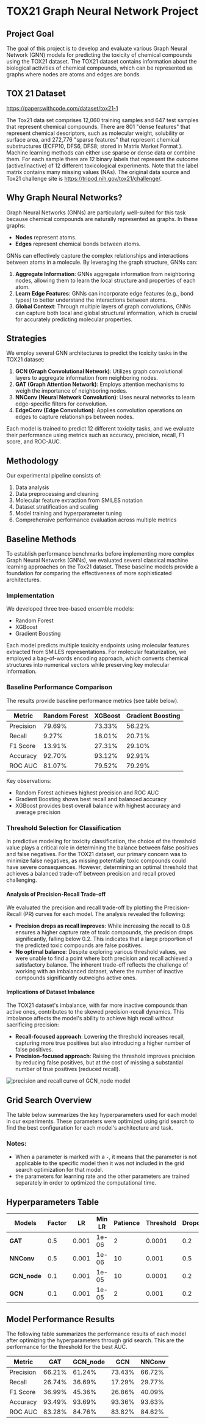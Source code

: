 # TOX21 Graph Neural Network Project

## Project Goal
The goal of this project is to develop and evaluate various Graph Neural Network (GNN) models for predicting the toxicity of chemical compounds using the TOX21 dataset. The TOX21 dataset contains information about the biological activities of chemical compounds, which can be represented as graphs where nodes are atoms and edges are bonds.

## TOX 21 Dataset
https://paperswithcode.com/dataset/tox21-1

The Tox21 data set comprises 12,060 training samples and 647 test samples that represent chemical compounds. There are 801 "dense features" that represent chemical descriptors, such as molecular weight, solubility or surface area, and 272,776 "sparse features" that represent chemical substructures (ECFP10, DFS6, DFS8; stored in Matrix Market Format ). Machine learning methods can either use sparse or dense data or combine them. For each sample there are 12 binary labels that represent the outcome (active/inactive) of 12 different toxicological experiments. Note that the label matrix contains many missing values (NAs). The original data source and Tox21 challenge site is https://tripod.nih.gov/tox21/challenge/.

## Why Graph Neural Networks?
Graph Neural Networks (GNNs) are particularly well-suited for this task because chemical compounds are naturally represented as graphs. In these graphs:
- **Nodes** represent atoms.
- **Edges** represent chemical bonds between atoms.

GNNs can effectively capture the complex relationships and interactions between atoms in a molecule. By leveraging the graph structure, GNNs can:
1. **Aggregate Information**: GNNs aggregate information from neighboring nodes, allowing them to learn the local structure and properties of each atom.
2. **Learn Edge Features**: GNNs can incorporate edge features (e.g., bond types) to better understand the interactions between atoms.
3. **Global Context**: Through multiple layers of graph convolutions, GNNs can capture both local and global structural information, which is crucial for accurately predicting molecular properties.

## Strategies
We employ several GNN architectures to predict the toxicity tasks in the TOX21 dataset:
1. **GCN (Graph Convolutional Network)**: Utilizes graph convolutional layers to aggregate information from neighboring nodes.
2. **GAT (Graph Attention Network)**: Employs attention mechanisms to weigh the importance of neighboring nodes.
3. **NNConv (Neural Network Convolution)**: Uses neural networks to learn edge-specific filters for convolution.
4. **EdgeConv (Edge Convolution)**: Applies convolution operations on edges to capture relationships between nodes.

Each model is trained to predict 12 different toxicity tasks, and we evaluate their performance using metrics such as accuracy, precision, recall, F1 score, and ROC-AUC.

## Methodology

Our experimental pipeline consists of:
1. Data analysis
2. Data preprocessing and cleaning
3. Molecular feature extraction from SMILES notation
4. Dataset stratification and scaling
5. Model training and hyperparameter tuning
6. Comprehensive performance evaluation across multiple metrics

## Baseline Methods

To establish performance benchmarks before implementing more complex Graph Neural Networks (GNNs), we evaluated several classical machine learning approaches on the Tox21 dataset. These baseline models provide a foundation for comparing the effectiveness of more sophisticated architectures.

### Implementation

We developed three tree-based ensemble models:
- Random Forest
- XGBoost
- Gradient Boosting

Each model predicts multiple toxicity endpoints using molecular features extracted from SMILES representations. For molecular featurization, we employed a bag-of-words encoding approach, which converts chemical structures into numerical vectors while preserving key molecular information.

### Baseline Performance Comparison

The results provide baseline performance metrics (see table below).

| Metric | Random Forest | XGBoost | Gradient Boosting |
|--------|--------------|---------|------------------|
| Precision | 79.69% | 73.33% | 56.22% |
| Recall | 9.27% | 18.01% | 20.71% |
| F1 Score | 13.91% | 27.31% | 29.10% |
| Accuracy | 92.70% | 93.12% | 92.91% |
| ROC AUC | 81.07% | 79.52% | 79.29% |

Key observations:
- Random Forest achieves highest precision and ROC AUC
- Gradient Boosting shows best recall and balanced accuracy
- XGBoost provides best overall balance with highest accuracy and average precision

### Threshold Selection for Classification

In predictive modeling for toxicity classification, the choice of the threshold value plays a critical role in determining the balance between false positives and false negatives. For the TOX21 dataset, our primary concern was to minimize false negatives, as missing potentially toxic compounds could have severe consequences. However, determining an optimal threshold that achieves a balanced trade-off between precision and recall proved challenging.

#### Analysis of Precision-Recall Trade-off
We evaluated the precision and recall trade-off by plotting the Precision-Recall (PR) curves for each model. The analysis revealed the following:
- **Precision drops as recall improves**: While increasing the recall to 0.8 ensures a higher capture rate of toxic compounds, the precision drops significantly, falling below 0.2. This indicates that a large proportion of the predicted toxic compounds are false positives.
- **No optimal balance**: Despite exploring various threshold values, we were unable to find a point where both precision and recall achieved a satisfactory balance. The inherent trade-off reflects the challenge of working with an imbalanced dataset, where the number of inactive compounds significantly outweighs active ones.

#### Implications of Dataset Imbalance
The TOX21 dataset's imbalance, with far more inactive compounds than active ones, contributes to the skewed precision-recall dynamics. This imbalance affects the model's ability to achieve high recall without sacrificing precision:
- **Recall-focused approach**: Lowering the threshold increases recall, capturing more true positives but also introducing a higher number of false positives.
- **Precision-focused approach**: Raising the threshold improves precision by reducing false positives, but at the cost of missing a substantial number of true positives (reduced recall).

![precision and recall curve of GCN_node model](precision_rcall_curv/GCN_node_tox21.png)

## Grid Search Overview

The table below summarizes the key hyperparameters used for each model in our experiments. These parameters were optimized using grid search to find the best configuration for each model's architecture and task.

### Notes:
- When a parameter is marked with a `-`, it means that the parameter is not applicable to the specific model then it was not included in the grid search optimization for that model.
- the parameters for learning rate and the other parameters are trained separately in order to optimized the computational time.

## Hyperparameters Table

| Models     | Factor | LR      | Min LR   | Patience | Threshold | Dropout | Hidden Dim | Num Heads | Num Layers | Edge Hidden |
|-------------|--------|---------|----------|----------|-----------|---------|------------|-----------|------------|-------------|
| **GAT**     | 0.5    | 0.001   | 1e-06    | 2        | 0.0001    | 0.2     | 64         | 8         | 4          | -           |
| **NNConv**  | 0.5    | 0.001   | 1e-06    | 10       | 0.001     | 0.5     | 256        | 2         | 4          | -           |
| **GCN_node**| 0.1    | 0.001   | 1e-05    | 10       | 0.0001    | 0.2     | 256        | -         | 3          | -           |
| **GCN**     | 0.1    | 0.001   | 1e-05    | 2        | 0.001     | 0.2     | 256        | -         | 3          | 16          |


## Model Performance Results

The following table summarizes the performance results of each model after optimizing the hyperparameters through grid search. This are the performance for the threshold for the best AUC.


| Metric      | GAT     | GCN_node | GCN     | NNConv  |
|-------------|---------|----------|---------|---------|
| Precision   | 66.21%  | 61.24%   | 73.43%  | 66.72%  |
| Recall      | 26.74%  | 36.69%   | 17.29%  | 29.77%  |
| F1 Score    | 36.99%  | 45.36%   | 26.86%  | 40.09%  |
| Accuracy    | 93.49%  | 93.69%   | 93.36%  | 93.63%  |
| ROC AUC     | 83.28%  | 84.76%   | 83.82%  | 84.62%  |

